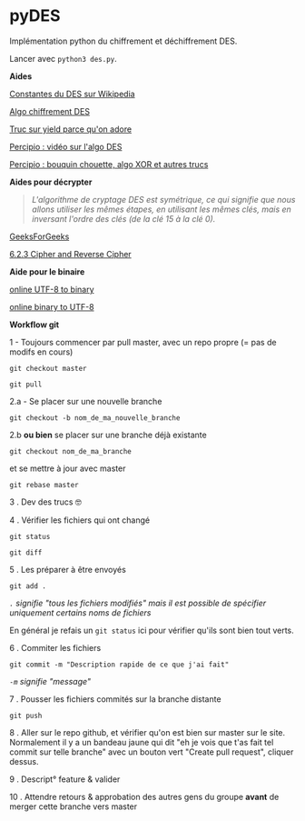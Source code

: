 # pyDES

Implémentation python du chiffrement et déchiffrement DES.

Lancer avec `python3 des.py`.

**Aides**

[Constantes du DES sur Wikipedia](https://fr.wikipedia.org/wiki/Constantes_du_DES)

[Algo chiffrement DES](https://www.commentcamarche.net/contents/204-introduction-au-chiffrement-avec-des)

[Truc sur yield parce qu'on adore](https://www.geeksforgeeks.org/use-yield-keyword-instead-return-keyword-python/)

[Percipio : vidéo sur l'algo DES](https://reseau-ges.percipio.com/courses/8e8d3e93-0d9c-11e7-b6c3-0242c0a80802/videos/8e8d3ea2-0d9c-11e7-b6c3-0242c0a80802)

[Percipio : bouquin chouette, algo XOR et autres trucs](https://reseau-ges.percipio.com/books/4bc44c80-f383-11e6-ad5d-0242c0a80607)

**Aides pour décrypter**

> _L'algorithme de cryptage DES est symétrique, ce qui signifie que nous allons utiliser les mêmes étapes, en utilisant les mêmes clés, mais en inversant l'ordre des clés (de la clé 15 à la clé 0)._

[GeeksForGeeks](https://www.geeksforgeeks.org/data-encryption-standard-des-set-1/)

[6.2.3   Cipher and Reverse Cipher](https://academic.csuohio.edu/yuc/security/Chapter_06_Data_Encription_Standard.pdf)

**Aide pour le binaire**

[online UTF-8 to binary](https://onlineutf8tools.com/convert-utf8-to-binary)

[online binary to UTF-8](https://onlinebinarytools.com/convert-binary-to-utf8)

**Workflow git**

1 - Toujours commencer par pull master, avec un repo propre (= pas de modifs en cours)

`git checkout master`

`git pull`

2.a - Se placer sur une nouvelle branche

`git checkout -b nom_de_ma_nouvelle_branche`
 
2.b **ou bien** se placer sur une branche déjà existante

`git checkout nom_de_ma_branche`

et se mettre à jour avec master 

`git rebase master`

3 . Dev des trucs 🤓

4 . Vérifier les fichiers qui ont changé

`git status`

`git diff`

5 . Les préparer à être envoyés
 
`git add .`

*`.` signifie "tous les fichiers modifiés" mais il est possible de spécifier uniquement certains noms de fichiers*

En général je refais un `git status` ici pour vérifier qu'ils sont bien tout verts. 

6 . Commiter les fichiers

`git commit -m "Description rapide de ce que j'ai fait"`

*`-m` signifie "message"*

7 . Pousser les fichiers commités sur la branche distante

`git push`

8 . Aller sur le repo github, et vérifier qu'on est bien sur master sur le site. Normalement il y a un bandeau jaune qui dit "eh je vois que t'as fait tel commit sur telle branche" avec un bouton vert "Create pull request", cliquer dessus.

9 . Descript° feature & valider

10 . Attendre retours & approbation des autres gens du groupe **avant** de merger cette branche vers master
